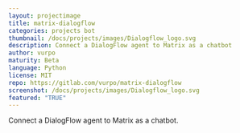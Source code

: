 ```yaml
---
layout: projectimage
title: matrix-dialogflow
categories: projects bot
thumbnail: /docs/projects/images/Dialogflow_logo.svg
description: Connect a DialogFlow agent to Matrix as a chatbot
author: vurpo
maturity: Beta
language: Python
license: MIT
repo: https://gitlab.com/vurpo/matrix-dialogflow
screenshot: /docs/projects/images/Dialogflow_logo.svg
featured: "TRUE"
---
```


Connect a DialogFlow agent to Matrix as a chatbot.
